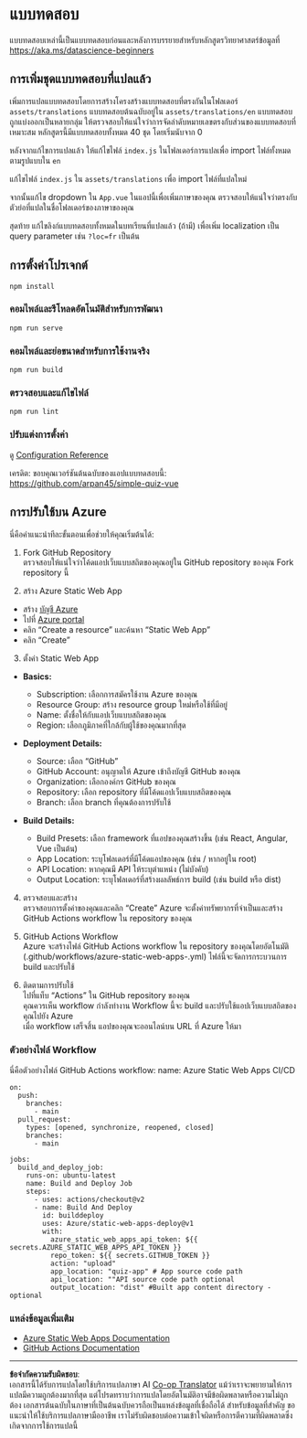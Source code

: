 <!--
CO_OP_TRANSLATOR_METADATA:
{
  "original_hash": "e92c33ea498915a13c9aec162616db18",
  "translation_date": "2025-08-26T22:18:51+00:00",
  "source_file": "quiz-app/README.md",
  "language_code": "th"
}
-->
# แบบทดสอบ

แบบทดสอบเหล่านี้เป็นแบบทดสอบก่อนและหลังการบรรยายสำหรับหลักสูตรวิทยาศาสตร์ข้อมูลที่ https://aka.ms/datascience-beginners

## การเพิ่มชุดแบบทดสอบที่แปลแล้ว

เพิ่มการแปลแบบทดสอบโดยการสร้างโครงสร้างแบบทดสอบที่ตรงกันในโฟลเดอร์ `assets/translations` แบบทดสอบต้นฉบับอยู่ใน `assets/translations/en` แบบทดสอบถูกแบ่งออกเป็นหลายกลุ่ม ให้ตรวจสอบให้แน่ใจว่าการจัดลำดับหมายเลขตรงกับส่วนของแบบทดสอบที่เหมาะสม หลักสูตรนี้มีแบบทดสอบทั้งหมด 40 ชุด โดยเริ่มนับจาก 0

หลังจากแก้ไขการแปลแล้ว ให้แก้ไขไฟล์ `index.js` ในโฟลเดอร์การแปลเพื่อ import ไฟล์ทั้งหมดตามรูปแบบใน `en`

แก้ไขไฟล์ `index.js` ใน `assets/translations` เพื่อ import ไฟล์ที่แปลใหม่

จากนั้นแก้ไข dropdown ใน `App.vue` ในแอปนี้เพื่อเพิ่มภาษาของคุณ ตรวจสอบให้แน่ใจว่าตรงกับตัวย่อที่แปลในชื่อโฟลเดอร์ของภาษาของคุณ

สุดท้าย แก้ไขลิงก์แบบทดสอบทั้งหมดในบทเรียนที่แปลแล้ว (ถ้ามี) เพื่อเพิ่ม localization เป็น query parameter เช่น `?loc=fr` เป็นต้น

## การตั้งค่าโปรเจกต์

```
npm install
```

### คอมไพล์และรีโหลดอัตโนมัติสำหรับการพัฒนา

```
npm run serve
```

### คอมไพล์และย่อขนาดสำหรับการใช้งานจริง

```
npm run build
```

### ตรวจสอบและแก้ไขไฟล์

```
npm run lint
```

### ปรับแต่งการตั้งค่า

ดู [Configuration Reference](https://cli.vuejs.org/config/)

เครดิต: ขอบคุณเวอร์ชันต้นฉบับของแอปแบบทดสอบนี้: https://github.com/arpan45/simple-quiz-vue

## การปรับใช้บน Azure

นี่คือคำแนะนำทีละขั้นตอนเพื่อช่วยให้คุณเริ่มต้นได้:

1. Fork GitHub Repository  
ตรวจสอบให้แน่ใจว่าโค้ดแอปเว็บแบบสถิตของคุณอยู่ใน GitHub repository ของคุณ Fork repository นี้

2. สร้าง Azure Static Web App  
- สร้าง [บัญชี Azure](http://azure.microsoft.com)  
- ไปที่ [Azure portal](https://portal.azure.com)  
- คลิก “Create a resource” และค้นหา “Static Web App”  
- คลิก “Create”  

3. ตั้งค่า Static Web App  
- **Basics:**  
  - Subscription: เลือกการสมัครใช้งาน Azure ของคุณ  
  - Resource Group: สร้าง resource group ใหม่หรือใช้ที่มีอยู่  
  - Name: ตั้งชื่อให้กับแอปเว็บแบบสถิตของคุณ  
  - Region: เลือกภูมิภาคที่ใกล้กับผู้ใช้ของคุณมากที่สุด  

- **Deployment Details:**  
  - Source: เลือก “GitHub”  
  - GitHub Account: อนุญาตให้ Azure เข้าถึงบัญชี GitHub ของคุณ  
  - Organization: เลือกองค์กร GitHub ของคุณ  
  - Repository: เลือก repository ที่มีโค้ดแอปเว็บแบบสถิตของคุณ  
  - Branch: เลือก branch ที่คุณต้องการปรับใช้  

- **Build Details:**  
  - Build Presets: เลือก framework ที่แอปของคุณสร้างขึ้น (เช่น React, Angular, Vue เป็นต้น)  
  - App Location: ระบุโฟลเดอร์ที่มีโค้ดแอปของคุณ (เช่น / หากอยู่ใน root)  
  - API Location: หากคุณมี API ให้ระบุตำแหน่ง (ไม่บังคับ)  
  - Output Location: ระบุโฟลเดอร์ที่สร้างผลลัพธ์การ build (เช่น build หรือ dist)  

4. ตรวจสอบและสร้าง  
ตรวจสอบการตั้งค่าของคุณและคลิก “Create” Azure จะตั้งค่าทรัพยากรที่จำเป็นและสร้าง GitHub Actions workflow ใน repository ของคุณ  

5. GitHub Actions Workflow  
Azure จะสร้างไฟล์ GitHub Actions workflow ใน repository ของคุณโดยอัตโนมัติ (.github/workflows/azure-static-web-apps-<name>.yml) ไฟล์นี้จะจัดการกระบวนการ build และปรับใช้  

6. ติดตามการปรับใช้  
ไปที่แท็บ “Actions” ใน GitHub repository ของคุณ  
คุณควรเห็น workflow กำลังทำงาน Workflow นี้จะ build และปรับใช้แอปเว็บแบบสถิตของคุณไปยัง Azure  
เมื่อ workflow เสร็จสิ้น แอปของคุณจะออนไลน์บน URL ที่ Azure ให้มา  

### ตัวอย่างไฟล์ Workflow

นี่คือตัวอย่างไฟล์ GitHub Actions workflow:
name: Azure Static Web Apps CI/CD  
```
on:
  push:
    branches:
      - main
  pull_request:
    types: [opened, synchronize, reopened, closed]
    branches:
      - main

jobs:
  build_and_deploy_job:
    runs-on: ubuntu-latest
    name: Build and Deploy Job
    steps:
      - uses: actions/checkout@v2
      - name: Build And Deploy
        id: builddeploy
        uses: Azure/static-web-apps-deploy@v1
        with:
          azure_static_web_apps_api_token: ${{ secrets.AZURE_STATIC_WEB_APPS_API_TOKEN }}
          repo_token: ${{ secrets.GITHUB_TOKEN }}
          action: "upload"
          app_location: "quiz-app" # App source code path
          api_location: ""API source code path optional
          output_location: "dist" #Built app content directory - optional
```

### แหล่งข้อมูลเพิ่มเติม  
- [Azure Static Web Apps Documentation](https://learn.microsoft.com/azure/static-web-apps/getting-started)  
- [GitHub Actions Documentation](https://docs.github.com/actions/use-cases-and-examples/deploying/deploying-to-azure-static-web-app)  

---

**ข้อจำกัดความรับผิดชอบ**:  
เอกสารนี้ได้รับการแปลโดยใช้บริการแปลภาษา AI [Co-op Translator](https://github.com/Azure/co-op-translator) แม้ว่าเราจะพยายามให้การแปลมีความถูกต้องมากที่สุด แต่โปรดทราบว่าการแปลโดยอัตโนมัติอาจมีข้อผิดพลาดหรือความไม่ถูกต้อง เอกสารต้นฉบับในภาษาที่เป็นต้นฉบับควรถือเป็นแหล่งข้อมูลที่เชื่อถือได้ สำหรับข้อมูลที่สำคัญ ขอแนะนำให้ใช้บริการแปลภาษามืออาชีพ เราไม่รับผิดชอบต่อความเข้าใจผิดหรือการตีความที่ผิดพลาดซึ่งเกิดจากการใช้การแปลนี้